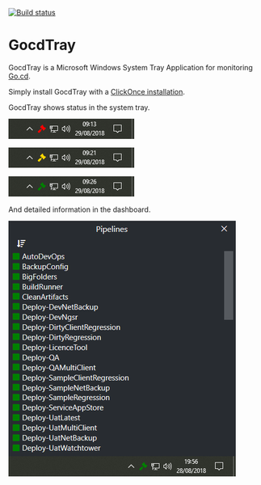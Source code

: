 [![Build status](https://ci.appveyor.com/api/projects/status/yyv450ri2l7dfoa2?svg=true)](https://ci.appveyor.com/project/matroberts/gocdtray)
# GocdTray  
GocdTray is a Microsoft Windows System Tray Application for monitoring [Go.cd](https://www.gocd.org/).

Simply install GocdTray with a [ClickOnce installation](https://github.com/matroberts/GocdTrayClickOnce).

GocdTray shows status in the system tray.

![Failed](Images/failed.png?raw=true "Failed")

![Building](Images/building.png?raw=true "Building")

![Passed](Images/passed.png?raw=true "Passed")

And detailed information in the dashboard.

![GocdTray Dashboard](Images/pipeline-view.png?raw=true "Dashboard")
